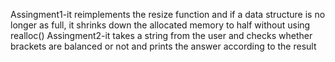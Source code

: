 Assingment1-it reimplements the resize function and if a data structure is no longer as full, it shrinks down the allocated memory to half without using realloc()
Assingment2-it takes a string from the user and checks whether brackets are balanced or not and prints the answer according to the result
